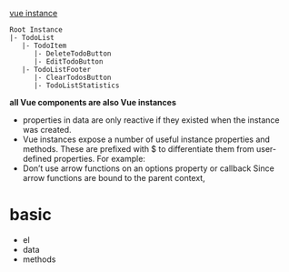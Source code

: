 [vue instance](https://vuejs.org/v2/guide/instance.html)
```
Root Instance
|- TodoList
   |- TodoItem
      |- DeleteTodoButton
      |- EditTodoButton
   |- TodoListFooter
      |- ClearTodosButton
      |- TodoListStatistics
```
**all Vue components are also Vue instances**

- properties in data are only reactive if they existed when the instance was created.
- Vue instances expose a number of useful instance properties and methods. These are prefixed with $ to differentiate them from user-defined properties. For example:
- Don’t use arrow functions on an options property or callback Since arrow functions are bound to the parent context,

# basic
- el 
- data
- methods

























